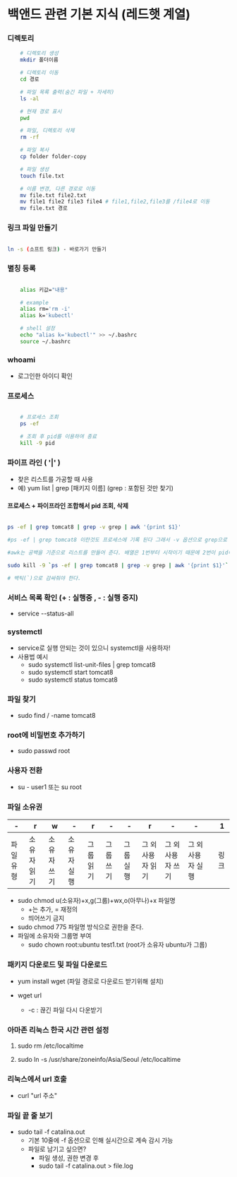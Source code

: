# 백앤드 관련 기본 지식 (레드햇 계열)

### 디렉토리

```bash
    # 디렉토리 생성
    mkdir 폴더이름

    # 디렉토리 이동
    cd 경로

    # 파일 목록 출력(숨긴 파일 + 자세히)
    ls -al

    # 현재 경로 표시
    pwd

    # 파일, 디렉토리 삭제
    rm -rf

    # 파일 복사
    cp folder folder-copy

    # 파일 생성
    touch file.txt

    # 이름 변경, 다른 경로로 이동
    mv file.txt file2.txt
    mv file1 file2 file3 file4 # file1,file2,file3를 /file4로 이동
    mv file.txt 경로

```

### 링크 파일 만들기

```bash

ln -s (소프트 링크) - 바로가기 만들기

```

### 별칭 등록

```bash

    alias 키값="내용"

    # example
    alias rm='rm -i'
    alias k='kubectl'

    # shell 설정
    echo "alias k='kubectl'" >> ~/.bashrc
    source ~/.bashrc

```

### whoami

- 로그인한 아이디 확인

### 프로세스

```bash

    # 프로세스 조회
    ps -ef

    # 조회 후 pid를 이용하여 종료
    kill -9 pid

```

### 파이프 라인 ( '|' )

- 찾은 리스트를 가공할 때 사용
- 예) yum list | grep [패키지 이름] (grep : 포함된 것만 찾기)

#### 프로세스 + 파이프라인 조합해서 pid 조회, 삭제

```bash

ps -ef | grep tomcat8 | grep -v grep | awk '{print $1}'

#ps -ef | grep tomcat8 이란것도 프로세스에 기록 된다 그래서 -v 옵션으로 grep으로 검색된 것을 제외

#awk는 공백을 기준으로 리스트를 만들어 준다. 배열은 1번부터 시작이기 때문에 2번이 pid이다

sudo kill -9 `ps -ef | grep tomcat8 | grep -v grep | awk '{print $1}'`

# 백틱(`)으로 감싸줘야 한다.

```

### 서비스 목록 확인 (+ : 실행중 , - : 실행 중지)

- service --status-all

### systemctl

- service로 실행 안되는 것이 있으니 systemctl을 사용하자!
- 사용법 예시
  - sudo systemctl list-unit-files | grep tomcat8
  - sudo systemctl start tomcat8
  - sudo systemctl status tomcat8

### 파일 찾기

- sudo find / -name tomcat8

### root에 비밀번호 추가하기

- sudo passwd root

### 사용자 전환

- su - user1 또는 su root

### 파일 소유권

| -         | r           | w           | -           | r         | -         | -         | r                 | -                 | -                 |     | 1    |
| --------- | ----------- | ----------- | ----------- | --------- | --------- | --------- | ----------------- | ----------------- | ----------------- | --- | ---- |
| 파일 유형 | 소유자 읽기 | 소유자 쓰기 | 소유자 실행 | 그룹 읽기 | 그룹 쓰기 | 그룹 실행 | 그 외 사용자 읽기 | 그 외 사용자 쓰기 | 그 외 사용자 실행 |     | 링크 |

- sudo chmod u(소유자)+x,g(그룹)+wx,o(아무나)+x 파일명
  - +는 추가, = 재정의
  - 띄어쓰기 금지
- sudo chmod 775 파일명 방식으로 권한을 준다.
- 파일에 소유자와 그룹명 부여
  - sudo chown root:ubuntu test1.txt (root가 소유자 ubuntu가 그룹)

### 패키지 다운로드 및 파일 다운로드

- yum install wget (파일 경로로 다운로드 받기위해 설치)

- wget url
  - -c : 끊긴 파일 다시 다운받기

### 아마존 리눅스 한국 시간 관련 설정

1. sudo rm /etc/localtime

2. sudo ln -s /usr/share/zoneinfo/Asia/Seoul /etc/localtime

### 리눅스에서 url 호출

- curl "url 주소"

### 파일 끝 줄 보기

- sudo tail -f catalina.out
  - 기본 10줄에 -f 옵션으로 인해 실시간으로 계속 감시 가능
  - 파일로 남기고 싶으면?
    - 파일 생성, 권한 변경 후
    - sudo tail -f catalina.out > file.log
